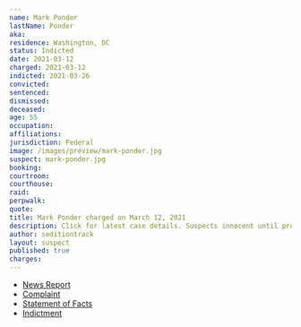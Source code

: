 ```yaml
---
name: Mark Ponder
lastName: Ponder
aka:
residence: Washington, DC
status: Indicted
date: 2021-03-12
charged: 2021-03-12
indicted: 2021-03-26
convicted: 
sentenced: 
dismissed: 
deceased:
age: 55
occupation:
affiliations:
jurisdiction: Federal
image: /images/preview/mark-ponder.jpg
suspect: mark-ponder.jpg
booking:
courtroom:
courthouse:
raid:
perpwalk:
quote:
title: Mark Ponder charged on March 12, 2021
description: Click for latest case details. Suspects innocent until proven guilty.
author: seditiontrack
layout: suspect
published: true
charges:
---
```

- [News Report](https://www.wusa9.com/article/news/national/capitol-riots/outnumbered-police-had-to-release-a-man-accused-of-assaulting-them-with-a-metal-pole-during-the-capitol-riot-hours-later-he-joined-back-in/65-4ec014a1-3a18-4cac-9829-108f658ebf62)
- [Complaint](https://www.justice.gov/usao-dc/case-multi-defendant/file/1379086/download)
- [Statement of Facts](https://www.justice.gov/usao-dc/case-multi-defendant/file/1379091/download)
- [Indictment](https://www.justice.gov/usao-dc/case-multi-defendant/file/1380411/download)
